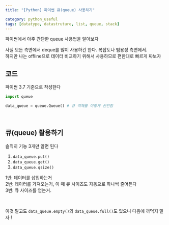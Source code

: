 ```yaml
---
title: "[Python] 파이썬 큐(queue) 사용하기"

category: python_useful
tags: [datatype, datastruture, list, queue, stack]
---
```


파이썬에서 아주 간단한 queue 사용법을 알아보자 <br/>

사실 모든 측면에서 deque를 많이 사용하긴 한다. 복잡도나 범용성 측면에서. <br/>
하지만 나는 offline으로 데이터 비교하기 위해서 사용하므로 편한대로 빠르게 짜보자 <br/>

## 코드

파이썬 3.7 기준으로 작성한다 <br/>

~~~python
import queue

data_queue = queue.Queue() # 큐 객체를 이렇게 선언함
~~~

<br/>

## 큐(queue) 활용하기

솔직히 기능 3개만 알면 된다

1. `data_queue.put()`
2. `data_queue.get()`
3. `data_queue.qsize()`

1번: 데이터를 삽입하는거 <br/>
2번: 데이터를 가져오는거, 이 때 큐 사이즈도 자동으로 하나씩 줄어든다 <br/>
3번: 큐 사이즈를 얻는거. <br/>

<br/>

이것 말고도 `data_queue.empty()`와 `data_queue.full()`도 있으니 다음에 까먹지 말자 !<br/>
